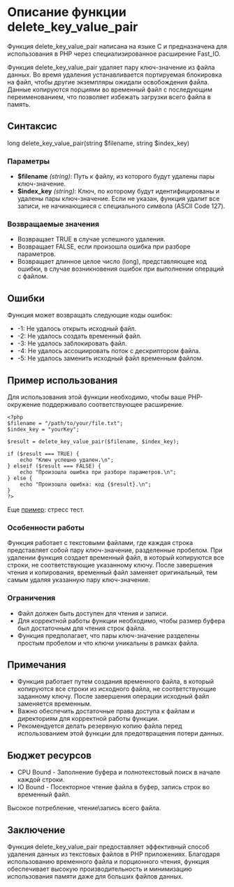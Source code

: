 # Описание функции delete_key_value_pair

Функция delete_key_value_pair написана на языке C и предназначена для использования в PHP через специализированное расширение Fast_IO. 

Функция delete_key_value_pair удаляет пару ключ-значение из файла данных. 
Во время удаления устанавливается портируемая блокировка на файл, чтобы другие экземпляры ожидали освобождения файла. 
Данные копируются порциями во временный файл с последующим переименованием, что позволяет избежать загрузки всего файла в память.


## Синтаксис

long delete_key_value_pair(string $filename, string $index_key)


### Параметры

- **$filename** *(string)*: Путь к файлу, из которого будут удалены пары ключ-значение.
- **$index_key** *(string)*: Ключ, по которому будут идентифицированы и удалены пары ключ-значение. Если не указан, функция удалит все записи, не начинающиеся с специального символа (ASCII Code 127).

### Возвращаемые значения

- Возвращает TRUE в случае успешного удаления.
- Возвращает FALSE, если произошла ошибка при разборе параметров.
- Возвращает длинное целое число (long), представляющее код ошибки, в случае возникновения ошибок при выполнении операций с файлом.

## Ошибки

Функция может возвращать следующие коды ошибок:

- -1: Не удалось открыть исходный файл.
- -2: Не удалось создать временный файл.
- -3: Не удалось заблокировать файл.
- -4: Не удалось ассоциировать поток с дескриптором файла.
- -5: Не удалось заменить исходный файл временным файлом.

## Пример использования

Для использования этой функции необходимо, чтобы ваше PHP-окружение поддерживало соответствующее расширение.
```
<?php
$filename = "/path/to/your/file.txt";
$index_key = "yourKey";

$result = delete_key_value_pair($filename, $index_key);

if ($result === TRUE) {
    echo "Ключ успешно удален.\n";
} elseif ($result === FALSE) {
    echo "Произошла ошибка при разборе параметров.\n";
} else {
    echo "Произошла ошибка: код {$result}.\n";
}
?>
```

Еще [пример](/test/test.php): стресс тест.


### Особенности работы

Функция работает с текстовыми файлами, где каждая строка представляет собой пару ключ-значение, разделенные пробелом. При удалении функция создает временный файл, в который копируются все строки, не соответствующие указанному ключу. После завершения чтения и копирования, временный файл заменяет оригинальный, тем самым удаляя указанную пару ключ-значение.

### Ограничения

- Файл должен быть доступен для чтения и записи.
- Для корректной работы функции необходимо, чтобы размер буфера был достаточным для чтения строк файла.
- Функция предполагает, что пары ключ-значение разделены простым пробелом и что ключи уникальны в рамках файла.


## Примечания

- Функция работает путем создания временного файла, в который копируются все строки из исходного файла, не соответствующие заданному ключу. После завершения операции исходный файл заменяется временным.
- Важно обеспечить достаточные права доступа к файлам и директориям для корректной работы функции.
- Рекомендуется делать резервную копию файла перед использованием этой функции для предотвращения потери данных.

## Бюджет ресурсов

- CPU Bound - Заполнение буфера и полнотекстовый поиск в начале каждой строки.
- IO Bound - Посекторное чтение файла в буфер, запись строк во временный файл.

Высокое потребление, чтение\запись всего файла.

## Заключение

Функция delete_key_value_pair предоставляет эффективный способ удаления данных из текстовых файлов в PHP приложениях. Благодаря использованию временного файла и порционного чтения, функция обеспечивает высокую производительность и минимизацию использования памяти даже для больших файлов данных.
